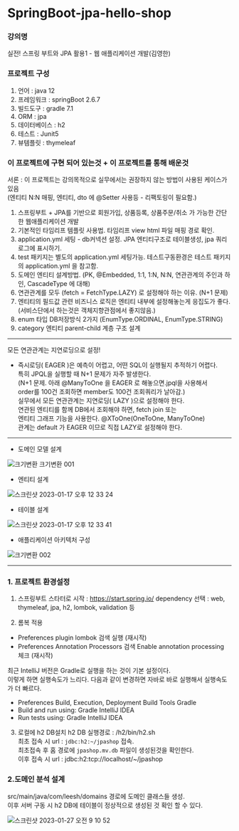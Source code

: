 # SpringBoot-jpa-hello-shop

### 강의명
실전! 스프링 부트와 JPA 활용1 - 웹 애플리케이션 개발(김영한)

### 프로젝트 구성
1. 언어 : java 12
2. 프레임워크 : springBoot 2.6.7   
3. 빌드도구 : gradle 7.1
4. ORM : jpa
5. 데이터베이스 : h2
6. 테스트 : Junit5
7. 뷰템플릿 : thymeleaf

### 이 프로젝트에 구현 되어 있는것 + 이 프로젝트를 통해 배운것

서론 : 이 프로젝트는 강의목적으로 실무에서는 권장하지 않는 방법이 사용된 케이스가 있음  
(엔티티 N:N 매핑, 엔티티, dto 에 @Setter 사용등 - 리팩토링이 필요함.)

1. 스프링부트 + JPA를 기반으로 회원가입, 상품등록, 상품주문/취소 가 가능한 간단한 웹애플리케이션 개발
2. 기본적인 타임리프 템플릿 사용법. 타임리프 view html 파일 매핑 경로 확인.
3. application.yml 세팅 - db커넥션 설정. JPA 엔티티구조로 테이블생성, jpa 쿼리 로그에 표시하기.
4. test 패키지는 별도의 application.yml 세팅가능. 테스트구동환경은 테스트 패키지의 application.yml 을 참고함. 
5. 도메인 엔티티 설계방법. (PK, @Embedded, 1:1, 1:N, N:N, 연관관계의 주인과 하인, CascadeType 에 대해) 
6. 연관관계를 모두 (fetch = FetchType.LAZY) 로 설정해야 하는 이유. (N+1 문제)
7. 엔티티의 필드값 관련 비즈니스 로직은 엔티티 내부에 설정해놓는게 응집도가 좋다. (서비스단에서 하는것은 객체지향관점에서 좋지않음.)
8. enum 타입 DB저장방식 2가지 (EnumType.ORDINAL, EnumType.STRING)
9. category 엔티티 parent-child 계층 구조 설계

---
모든 연관관계는 지연로딩으로 설정!  
  
* 즉시로딩( EAGER )은 예측이 어렵고, 어떤 SQL이 실행될지 추적하기 어렵다.   
특히 JPQL을 실행할 때 N+1 문제가 자주 발생한다.    
(N+1 문제. 아래 @ManyToOne 을 EAGER 로 해놓으면.jpql을 사용해서   
order를 100건 조회하면 member도 100건 조회쿼리가 날아감.)    
실무에서 모든 연관관계는 지연로딩( LAZY )으로 설정해야 한다.   
연관된 엔티티를 함께 DB에서 조회해야 하면, fetch join 또는     
엔티티 그래프 기능을 사용한다. @XToOne(OneToOne, ManyToOne)   
관계는 default 가 EAGER 이므로 직접 LAZY로 설정해야 한다.  
---

- 도메인 모델 설계   

![크기변환 크기변환 001](https://user-images.githubusercontent.com/48856906/213454636-141f822a-2d35-4ecc-acc2-4ed2b78ee918.png)

- 엔티티 설계  

![스크린샷 2023-01-17 오후 12 33 24](https://user-images.githubusercontent.com/48856906/212805568-42c51bcd-7723-4e83-bc3f-5e75fdd30bc3.png)

- 테이블 설계  

![스크린샷 2023-01-17 오후 12 33 41](https://user-images.githubusercontent.com/48856906/212805574-c7d92ab3-16e8-4a2f-8064-058792bc2685.png)

- 애플리케이션 아키텍처 구성  

![크기변환 002](https://user-images.githubusercontent.com/48856906/213454649-8bec543b-fbd1-4406-9ecb-9a740eb5424e.png)


-------------
### 1. 프로젝트 환경설정

1. 스프링부트 스타터로 시작 : https://start.spring.io/
dependency 선택 : web, thymeleaf, jpa, h2, lombok, validation 등

2. 롬복 적용
- Preferences plugin lombok 검색 실행 (재시작)
- Preferences Annotation Processors 검색 Enable annotation processing 체크 (재시작)

최근 IntelliJ 버전은 Gradle로 실행을 하는 것이 기본 설정이다.  
이렇게 하면 실행속도가 느리다. 다음과 같이 변경하면 자바로 바로 실행해서 실행속도가 더 빠르다.  
- Preferences Build, Execution, Deployment Build Tools Gradle
- Build and run using: Gradle IntelliJ IDEA
- Run tests using: Gradle IntelliJ IDEA

3. 로컬에 h2 DB설치
h2 DB 실행경로 : /h2/bin/h2.sh   
최초 접속 시 url : ```jdbc:h2:~/jpashop```  접속.  
최초접속 후 홈 경로에 ```jpashop.mv.db``` 파일이 생성된것을 확인한다.   
이후 접속 시 url : jdbc:h2:tcp://localhost/~/jpashop   

### 2.도메인 분석 설계
src/main/java/com/leesh/domains 경로에 도메인 클래스들 생성.   
이후 서버 구동 시 h2 DB에 테이블이 정상적으로 생성된 것 확인 할 수 있다.

![스크린샷 2023-01-27 오전 9 10 52](https://user-images.githubusercontent.com/48856906/214979019-82633210-48ef-4d4f-a3d0-064e765bc60e.png)

  

